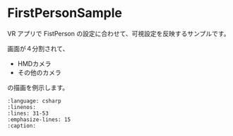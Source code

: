 # FirstPersonSample

VR アプリで FistPerson の設定に合わせて、可視設定を反映するサンプルです。

画面が４分割されて、

* HMDカメラ
* その他のカメラ

の描画を例示します。

```{gitinclude} v0.87.0 Assets/VRM_Samples/FirstPersonSample/VRMRuntimeLoader.cs
:language: csharp
:linenos:
:lines: 31-53
:emphasize-lines: 15
:caption:
```
